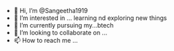 - 👋 Hi, I’m @Sangeetha1919
- 👀 I’m interested in ... learning nd exploring new things
- 🌱 I’m currently pursuing my...btech 
- 💞️ I’m looking to collaborate on ...
- 📫 How to reach me ...

<!---
Sangeetha1919/Sangeetha1919 is a ✨ special ✨ repository because its `README.md` (this file) appears on your GitHub profile.
You can click the Preview link to take a look at your changes.
--->
